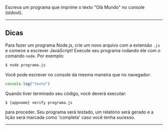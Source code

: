 Escreva um programa que imprime o texto "Olá Mundo" no console (stdout).

----------------------------------------------------------------------
## Dicas

Para fazer um programa Node.js, crie um novo arquivo com a extensão `.js` e comece a escrever JavaScript! Execute seu programa rodando ele com o comando `node`. Por exemplo:

```sh
$ node programa.js
```

Você pode escrever no console da mesma maneira que no navegador:

```js
console.log("texto")
```

Quando tiver terminado seu código, você deverá executar:

```sh
$ {appname} verify programa.js
```

para proceder. Seu programa será testado, um relatório será gerado e a lição será marcada como 'completa' caso você tenha sucesso.

----------------------------------------------------------------------
